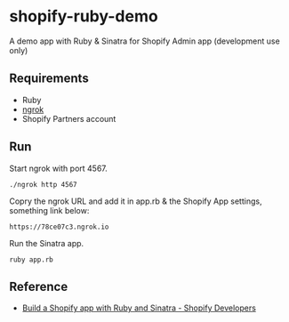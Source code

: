 # shopify-ruby-demo

A demo app with Ruby &amp; Sinatra for Shopify Admin app (development use only)


## Requirements
* Ruby
* [ngrok](https://ngrok.com/download)
* Shopify Partners account

## Run

Start ngrok with port 4567.

```
./ngrok http 4567
```

Copry the ngrok URL and add it in app.rb & the Shopify App settings, something link below:

```
https://78ce07c3.ngrok.io
```

Run the Sinatra app.

```
ruby app.rb
```

## Reference
* [Build a Shopify app with Ruby and Sinatra - Shopify Developers](https://help.shopify.com/en/api/tutorials/build-a-shopify-app-with-ruby-and-sinatra)
